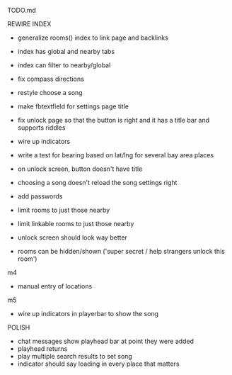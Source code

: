 TODO.md

REWIRE INDEX
- generalize rooms() index to link page and backlinks
- index has global and nearby tabs
- index can filter to nearby/global

- fix compass directions

- restyle choose a song
- make fbtextfield for settings page title
- fix unlock page so that the button is right and it has a title bar and supports riddles
- wire up indicators



- write a test for bearing based on lat/lng for several bay area places
- on unlock screen, button doesn't have title
- choosing a song doesn't reload the song settings right

- add passwords
- limit rooms to just those nearby
- limit linkable rooms to just those nearby

- unlock screen should look way better
- rooms can be hidden/shown  ('super secret / help strangers unlock this room')


m4
- manual entry of locations

m5
- wire up indicators in playerbar to show the song

POLISH
- chat messages show playhead bar at point they were added
- playhead returns
- play multiple search results to set song
- indicator should say loading in every place that matters
